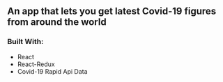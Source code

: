 ## An app that lets you get latest Covid-19 figures from around the world

### Built With:

- React
- React-Redux
- Covid-19 Rapid Api Data